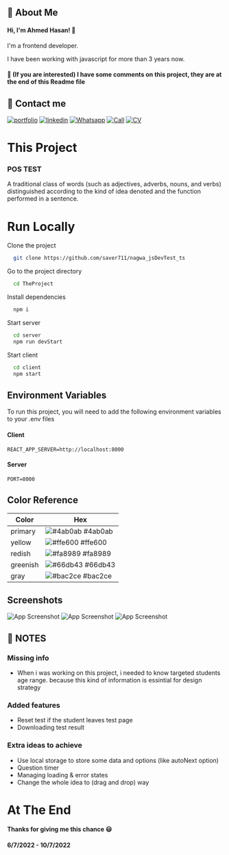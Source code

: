 
## 🚀 About Me
#### Hi, I'm Ahmed Hasan! 👋
I'm a frontend developer.

I have been working with javascript for more than 3 years now.
#### 📝 (If you are interested) I have some comments on this project, they are at the end of this Readme file




## 🔗 Contact me
[![portfolio](https://img.shields.io/badge/my_portfolio-000?style=for-the-badge&logo=ko-fi&logoColor=white)](https://saver711.github.io/ahmedhasan/)
[![linkedin](https://img.shields.io/badge/linkedin-0A66C2?style=for-the-badge&logo=linkedin&logoColor=white)](https://www.linkedin.com/in/ahmedhasan711/)
[![Whatsapp](https://img.shields.io/badge/whatsapp-28c7e?style=for-the-badge&logo=whatsapp&logoColor=white)](https://api.whatsapp.com/send?phone=201126183678)
[![Call](https://img.shields.io/badge/+201202016965-87CEEB?style=for-the-badge&logo=phone&logoColor=white)](tel:+201202016965)
[![CV](https://img.shields.io/badge/CV-FFCCCB?style=for-the-badge&logo=cv&logoColor=white)](https://drive.google.com/uc?export=download&id=1VklUog5lWg5kzsWKcBgwifyIal4o-PjW)


# This Project
### POS TEST

A traditional class of words (such as adjectives, adverbs, nouns, and verbs) distinguished according to the kind of idea denoted and the function performed in a sentence.


# Run Locally

Clone the project

```bash
  git clone https://github.com/saver711/nagwa_jsDevTest_ts
```

Go to the project directory

```bash
  cd TheProject
```

Install dependencies

```bash
  npm i
```

Start server

```bash
  cd server
  npm run devStart
```

Start client

```bash
  cd client
  npm start
```


## Environment Variables

To run this project, you will need to add the following environment variables to your .env files

#### Client
`REACT_APP_SERVER=http://localhost:8000`

#### Server
`PORT=8000`


## Color Reference

| Color             | Hex                                                                |
| ----------------- | ------------------------------------------------------------------ |
| primary | ![#4ab0ab](https://via.placeholder.com/10/4ab0ab?text=+) #4ab0ab |
| yellow | ![#ffe600](https://via.placeholder.com/10/ffe600?text=+) #ffe600 |
| redish | ![#fa8989](https://via.placeholder.com/10/fa8989?text=+) #fa8989 |
| greenish | ![#66db43](https://via.placeholder.com/10/66db43?text=+) #66db43 |
| gray | ![#bac2ce](https://via.placeholder.com/10/bac2ce?text=+) #bac2ce |


## Screenshots

![App Screenshot](https://res.cloudinary.com/dchgmm8wb/image/upload/v1657513007/2022-07-11_06h14_27.png)
![App Screenshot](https://res.cloudinary.com/dchgmm8wb/image/upload/v1657513009/2022-07-11_06h14_34.png)
![App Screenshot](https://res.cloudinary.com/dchgmm8wb/image/upload/v1657513008/2022-07-11_06h15_29.png)


## 📝 NOTES

### Missing info
* When i was working on this project, i needed to know targeted students age range. because this kind of information is essintial for design strategy
### Added features
* Reset test if the student leaves test page
* Downloading test result
### Extra ideas to achieve
* Use local storage to store some data and options (like autoNext option)
* Question timer
* Managing loading & error states
* Change the whole idea to (drag and drop) way
# At The End
#### Thanks for giving me this chance 😃
#### 6/7/2022 - 10/7/2022

